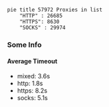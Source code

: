 
```mermaid
pie title 57972 Proxies in list
    "HTTP" : 26685
    "HTTPS": 8630
    "SOCKS" : 29974
```

### Some Info
#### Average Timeout

- mixed: 3.6s
- http: 1.8s
- https: 8.2s
- socks: 5.1s